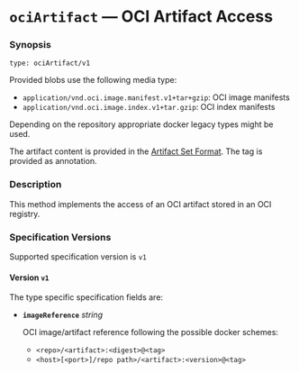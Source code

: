 # `ociArtifact` &#8212; OCI Artifact Access


### Synopsis

```
type: ociArtifact/v1
```

Provided blobs use the following media type:

- `application/vnd.oci.image.manifest.v1+tar+gzip`: OCI image manifests
- `application/vnd.oci.image.index.v1+tar.gzip`: OCI index manifests

Depending on the repository appropriate docker legacy types might be used.

The artifact content is provided in the [Artifact Set Format](../common/formatspec.md#artifact-set-archive-format).
The tag is provided as annotation.

### Description

This method implements the access of an OCI artifact stored in an OCI registry.

### Specification Versions

Supported specification version is `v1`

#### Version `v1`

The type specific specification fields are:

- **`imageReference`** *string*

  OCI image/artifact reference following the possible docker schemes:
    - `<repo>/<artifact>:<digest>@<tag>`
    - `<host>[<port>]/repo path>/<artifact>:<version>@<tag>`
